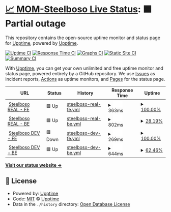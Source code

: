 # [📈 MOM-Steelboso Live Status](https://demo.upptime.js.org): <!--live status--> **🟧 Partial outage**

This repository contains the open-source uptime monitor and status page for [Upptime](https://upptime.js.org), powered by [Upptime](https://github.com/upptime/upptime).

[![Uptime CI](https://github.com/upptime/mom-steelboso-monitor/workflows/Uptime%20CI/badge.svg)](https://github.com/upptime/mom-steelboso-monitor/actions?query=workflow%3A%22Uptime+CI%22)
[![Response Time CI](https://github.com/upptime/mom-steelboso-monitor/workflows/Response%20Time%20CI/badge.svg)](https://github.com/upptime/mom-steelboso-monitor/actions?query=workflow%3A%22Response+Time+CI%22)
[![Graphs CI](https://github.com/upptime/mom-steelboso-monitor/workflows/Graphs%20CI/badge.svg)](https://github.com/upptime/mom-steelboso-monitor/actions?query=workflow%3A%22Graphs+CI%22)
[![Static Site CI](https://github.com/upptime/mom-steelboso-monitor/workflows/Static%20Site%20CI/badge.svg)](https://github.com/upptime/mom-steelboso-monitor/actions?query=workflow%3A%22Static+Site+CI%22)
[![Summary CI](https://github.com/upptime/mom-steelboso-monitor/workflows/Summary%20CI/badge.svg)](https://github.com/upptime/mom-steelboso-monitor/actions?query=workflow%3A%22Summary+CI%22)

With [Upptime](https://upptime.js.org), you can get your own unlimited and free uptime monitor and status page, powered entirely by a GitHub repository. We use [Issues](https://github.com/upptime/upptime/issues) as incident reports, [Actions](https://github.com/upptime/mom-steelboso-monitor/actions) as uptime monitors, and [Pages](https://demo.upptime.js.org) for the status page.

<!--start: status pages-->
<!-- This summary is generated by Upptime (https://github.com/upptime/upptime) -->
<!-- Do not edit this manually, your changes will be overwritten -->
<!-- prettier-ignore -->
| URL | Status | History | Response Time | Uptime |
| --- | ------ | ------- | ------------- | ------ |
| <img alt="" src="https://icons.duckduckgo.com/ip3/steelboso.com.ico" height="13"> [Steelboso REAL - FE](https://steelboso.com) | 🟩 Up | [steelboso-real-fe.yml](https://github.com/MarketOfMaterial/mom-steelboso-monitor/commits/HEAD/history/steelboso-real-fe.yml) | <details><summary><img alt="Response time graph" src="./graphs/steelboso-real-fe/response-time-week.png" height="20"> 363ms</summary><br><a href="https://demo.upptime.js.org/history/steelboso-real-fe"><img alt="Response time 1221" src="https://img.shields.io/endpoint?url=https%3A%2F%2Fraw.githubusercontent.com%2FMarketOfMaterial%2Fmom-steelboso-monitor%2FHEAD%2Fapi%2Fsteelboso-real-fe%2Fresponse-time.json"></a><br><a href="https://demo.upptime.js.org/history/steelboso-real-fe"><img alt="24-hour response time 341" src="https://img.shields.io/endpoint?url=https%3A%2F%2Fraw.githubusercontent.com%2FMarketOfMaterial%2Fmom-steelboso-monitor%2FHEAD%2Fapi%2Fsteelboso-real-fe%2Fresponse-time-day.json"></a><br><a href="https://demo.upptime.js.org/history/steelboso-real-fe"><img alt="7-day response time 363" src="https://img.shields.io/endpoint?url=https%3A%2F%2Fraw.githubusercontent.com%2FMarketOfMaterial%2Fmom-steelboso-monitor%2FHEAD%2Fapi%2Fsteelboso-real-fe%2Fresponse-time-week.json"></a><br><a href="https://demo.upptime.js.org/history/steelboso-real-fe"><img alt="30-day response time 434" src="https://img.shields.io/endpoint?url=https%3A%2F%2Fraw.githubusercontent.com%2FMarketOfMaterial%2Fmom-steelboso-monitor%2FHEAD%2Fapi%2Fsteelboso-real-fe%2Fresponse-time-month.json"></a><br><a href="https://demo.upptime.js.org/history/steelboso-real-fe"><img alt="1-year response time 1221" src="https://img.shields.io/endpoint?url=https%3A%2F%2Fraw.githubusercontent.com%2FMarketOfMaterial%2Fmom-steelboso-monitor%2FHEAD%2Fapi%2Fsteelboso-real-fe%2Fresponse-time-year.json"></a></details> | <details><summary><a href="https://demo.upptime.js.org/history/steelboso-real-fe">100.00%</a></summary><a href="https://demo.upptime.js.org/history/steelboso-real-fe"><img alt="All-time uptime 99.99%" src="https://img.shields.io/endpoint?url=https%3A%2F%2Fraw.githubusercontent.com%2FMarketOfMaterial%2Fmom-steelboso-monitor%2FHEAD%2Fapi%2Fsteelboso-real-fe%2Fuptime.json"></a><br><a href="https://demo.upptime.js.org/history/steelboso-real-fe"><img alt="24-hour uptime 100.00%" src="https://img.shields.io/endpoint?url=https%3A%2F%2Fraw.githubusercontent.com%2FMarketOfMaterial%2Fmom-steelboso-monitor%2FHEAD%2Fapi%2Fsteelboso-real-fe%2Fuptime-day.json"></a><br><a href="https://demo.upptime.js.org/history/steelboso-real-fe"><img alt="7-day uptime 100.00%" src="https://img.shields.io/endpoint?url=https%3A%2F%2Fraw.githubusercontent.com%2FMarketOfMaterial%2Fmom-steelboso-monitor%2FHEAD%2Fapi%2Fsteelboso-real-fe%2Fuptime-week.json"></a><br><a href="https://demo.upptime.js.org/history/steelboso-real-fe"><img alt="30-day uptime 99.89%" src="https://img.shields.io/endpoint?url=https%3A%2F%2Fraw.githubusercontent.com%2FMarketOfMaterial%2Fmom-steelboso-monitor%2FHEAD%2Fapi%2Fsteelboso-real-fe%2Fuptime-month.json"></a><br><a href="https://demo.upptime.js.org/history/steelboso-real-fe"><img alt="1-year uptime 99.99%" src="https://img.shields.io/endpoint?url=https%3A%2F%2Fraw.githubusercontent.com%2FMarketOfMaterial%2Fmom-steelboso-monitor%2FHEAD%2Fapi%2Fsteelboso-real-fe%2Fuptime-year.json"></a></details>
| <img alt="" src="https://icons.duckduckgo.com/ip3/api.steelboso.com.ico" height="13"> [Steelboso REAL - BE](https://api.steelboso.com/api/status/) | 🟩 Up | [steelboso-real-be.yml](https://github.com/MarketOfMaterial/mom-steelboso-monitor/commits/HEAD/history/steelboso-real-be.yml) | <details><summary><img alt="Response time graph" src="./graphs/steelboso-real-be/response-time-week.png" height="20"> 802ms</summary><br><a href="https://demo.upptime.js.org/history/steelboso-real-be"><img alt="Response time 768" src="https://img.shields.io/endpoint?url=https%3A%2F%2Fraw.githubusercontent.com%2FMarketOfMaterial%2Fmom-steelboso-monitor%2FHEAD%2Fapi%2Fsteelboso-real-be%2Fresponse-time.json"></a><br><a href="https://demo.upptime.js.org/history/steelboso-real-be"><img alt="24-hour response time 756" src="https://img.shields.io/endpoint?url=https%3A%2F%2Fraw.githubusercontent.com%2FMarketOfMaterial%2Fmom-steelboso-monitor%2FHEAD%2Fapi%2Fsteelboso-real-be%2Fresponse-time-day.json"></a><br><a href="https://demo.upptime.js.org/history/steelboso-real-be"><img alt="7-day response time 802" src="https://img.shields.io/endpoint?url=https%3A%2F%2Fraw.githubusercontent.com%2FMarketOfMaterial%2Fmom-steelboso-monitor%2FHEAD%2Fapi%2Fsteelboso-real-be%2Fresponse-time-week.json"></a><br><a href="https://demo.upptime.js.org/history/steelboso-real-be"><img alt="30-day response time 746" src="https://img.shields.io/endpoint?url=https%3A%2F%2Fraw.githubusercontent.com%2FMarketOfMaterial%2Fmom-steelboso-monitor%2FHEAD%2Fapi%2Fsteelboso-real-be%2Fresponse-time-month.json"></a><br><a href="https://demo.upptime.js.org/history/steelboso-real-be"><img alt="1-year response time 768" src="https://img.shields.io/endpoint?url=https%3A%2F%2Fraw.githubusercontent.com%2FMarketOfMaterial%2Fmom-steelboso-monitor%2FHEAD%2Fapi%2Fsteelboso-real-be%2Fresponse-time-year.json"></a></details> | <details><summary><a href="https://demo.upptime.js.org/history/steelboso-real-be">28.19%</a></summary><a href="https://demo.upptime.js.org/history/steelboso-real-be"><img alt="All-time uptime 80.10%" src="https://img.shields.io/endpoint?url=https%3A%2F%2Fraw.githubusercontent.com%2FMarketOfMaterial%2Fmom-steelboso-monitor%2FHEAD%2Fapi%2Fsteelboso-real-be%2Fuptime.json"></a><br><a href="https://demo.upptime.js.org/history/steelboso-real-be"><img alt="24-hour uptime 100.00%" src="https://img.shields.io/endpoint?url=https%3A%2F%2Fraw.githubusercontent.com%2FMarketOfMaterial%2Fmom-steelboso-monitor%2FHEAD%2Fapi%2Fsteelboso-real-be%2Fuptime-day.json"></a><br><a href="https://demo.upptime.js.org/history/steelboso-real-be"><img alt="7-day uptime 28.19%" src="https://img.shields.io/endpoint?url=https%3A%2F%2Fraw.githubusercontent.com%2FMarketOfMaterial%2Fmom-steelboso-monitor%2FHEAD%2Fapi%2Fsteelboso-real-be%2Fuptime-week.json"></a><br><a href="https://demo.upptime.js.org/history/steelboso-real-be"><img alt="30-day uptime 4.58%" src="https://img.shields.io/endpoint?url=https%3A%2F%2Fraw.githubusercontent.com%2FMarketOfMaterial%2Fmom-steelboso-monitor%2FHEAD%2Fapi%2Fsteelboso-real-be%2Fuptime-month.json"></a><br><a href="https://demo.upptime.js.org/history/steelboso-real-be"><img alt="1-year uptime 80.10%" src="https://img.shields.io/endpoint?url=https%3A%2F%2Fraw.githubusercontent.com%2FMarketOfMaterial%2Fmom-steelboso-monitor%2FHEAD%2Fapi%2Fsteelboso-real-be%2Fuptime-year.json"></a></details>
| <img alt="" src="https://icons.duckduckgo.com/ip3/dev.steelboso.com.ico" height="13"> [Steelboso DEV - FE](https://dev.steelboso.com) | 🟥 Down | [steelboso-dev-fe.yml](https://github.com/MarketOfMaterial/mom-steelboso-monitor/commits/HEAD/history/steelboso-dev-fe.yml) | <details><summary><img alt="Response time graph" src="./graphs/steelboso-dev-fe/response-time-week.png" height="20"> 269ms</summary><br><a href="https://demo.upptime.js.org/history/steelboso-dev-fe"><img alt="Response time 1049" src="https://img.shields.io/endpoint?url=https%3A%2F%2Fraw.githubusercontent.com%2FMarketOfMaterial%2Fmom-steelboso-monitor%2FHEAD%2Fapi%2Fsteelboso-dev-fe%2Fresponse-time.json"></a><br><a href="https://demo.upptime.js.org/history/steelboso-dev-fe"><img alt="24-hour response time 174" src="https://img.shields.io/endpoint?url=https%3A%2F%2Fraw.githubusercontent.com%2FMarketOfMaterial%2Fmom-steelboso-monitor%2FHEAD%2Fapi%2Fsteelboso-dev-fe%2Fresponse-time-day.json"></a><br><a href="https://demo.upptime.js.org/history/steelboso-dev-fe"><img alt="7-day response time 269" src="https://img.shields.io/endpoint?url=https%3A%2F%2Fraw.githubusercontent.com%2FMarketOfMaterial%2Fmom-steelboso-monitor%2FHEAD%2Fapi%2Fsteelboso-dev-fe%2Fresponse-time-week.json"></a><br><a href="https://demo.upptime.js.org/history/steelboso-dev-fe"><img alt="30-day response time 243" src="https://img.shields.io/endpoint?url=https%3A%2F%2Fraw.githubusercontent.com%2FMarketOfMaterial%2Fmom-steelboso-monitor%2FHEAD%2Fapi%2Fsteelboso-dev-fe%2Fresponse-time-month.json"></a><br><a href="https://demo.upptime.js.org/history/steelboso-dev-fe"><img alt="1-year response time 1049" src="https://img.shields.io/endpoint?url=https%3A%2F%2Fraw.githubusercontent.com%2FMarketOfMaterial%2Fmom-steelboso-monitor%2FHEAD%2Fapi%2Fsteelboso-dev-fe%2Fresponse-time-year.json"></a></details> | <details><summary><a href="https://demo.upptime.js.org/history/steelboso-dev-fe">100.00%</a></summary><a href="https://demo.upptime.js.org/history/steelboso-dev-fe"><img alt="All-time uptime 76.61%" src="https://img.shields.io/endpoint?url=https%3A%2F%2Fraw.githubusercontent.com%2FMarketOfMaterial%2Fmom-steelboso-monitor%2FHEAD%2Fapi%2Fsteelboso-dev-fe%2Fuptime.json"></a><br><a href="https://demo.upptime.js.org/history/steelboso-dev-fe"><img alt="24-hour uptime 99.99%" src="https://img.shields.io/endpoint?url=https%3A%2F%2Fraw.githubusercontent.com%2FMarketOfMaterial%2Fmom-steelboso-monitor%2FHEAD%2Fapi%2Fsteelboso-dev-fe%2Fuptime-day.json"></a><br><a href="https://demo.upptime.js.org/history/steelboso-dev-fe"><img alt="7-day uptime 100.00%" src="https://img.shields.io/endpoint?url=https%3A%2F%2Fraw.githubusercontent.com%2FMarketOfMaterial%2Fmom-steelboso-monitor%2FHEAD%2Fapi%2Fsteelboso-dev-fe%2Fuptime-week.json"></a><br><a href="https://demo.upptime.js.org/history/steelboso-dev-fe"><img alt="30-day uptime 100.00%" src="https://img.shields.io/endpoint?url=https%3A%2F%2Fraw.githubusercontent.com%2FMarketOfMaterial%2Fmom-steelboso-monitor%2FHEAD%2Fapi%2Fsteelboso-dev-fe%2Fuptime-month.json"></a><br><a href="https://demo.upptime.js.org/history/steelboso-dev-fe"><img alt="1-year uptime 76.61%" src="https://img.shields.io/endpoint?url=https%3A%2F%2Fraw.githubusercontent.com%2FMarketOfMaterial%2Fmom-steelboso-monitor%2FHEAD%2Fapi%2Fsteelboso-dev-fe%2Fuptime-year.json"></a></details>
| <img alt="" src="https://icons.duckduckgo.com/ip3/dev-api.steelboso.com.ico" height="13"> [Steelboso DEV - BE](https://dev-api.steelboso.com/api/status/) | 🟩 Up | [steelboso-dev-be.yml](https://github.com/MarketOfMaterial/mom-steelboso-monitor/commits/HEAD/history/steelboso-dev-be.yml) | <details><summary><img alt="Response time graph" src="./graphs/steelboso-dev-be/response-time-week.png" height="20"> 644ms</summary><br><a href="https://demo.upptime.js.org/history/steelboso-dev-be"><img alt="Response time 337" src="https://img.shields.io/endpoint?url=https%3A%2F%2Fraw.githubusercontent.com%2FMarketOfMaterial%2Fmom-steelboso-monitor%2FHEAD%2Fapi%2Fsteelboso-dev-be%2Fresponse-time.json"></a><br><a href="https://demo.upptime.js.org/history/steelboso-dev-be"><img alt="24-hour response time 813" src="https://img.shields.io/endpoint?url=https%3A%2F%2Fraw.githubusercontent.com%2FMarketOfMaterial%2Fmom-steelboso-monitor%2FHEAD%2Fapi%2Fsteelboso-dev-be%2Fresponse-time-day.json"></a><br><a href="https://demo.upptime.js.org/history/steelboso-dev-be"><img alt="7-day response time 644" src="https://img.shields.io/endpoint?url=https%3A%2F%2Fraw.githubusercontent.com%2FMarketOfMaterial%2Fmom-steelboso-monitor%2FHEAD%2Fapi%2Fsteelboso-dev-be%2Fresponse-time-week.json"></a><br><a href="https://demo.upptime.js.org/history/steelboso-dev-be"><img alt="30-day response time 290" src="https://img.shields.io/endpoint?url=https%3A%2F%2Fraw.githubusercontent.com%2FMarketOfMaterial%2Fmom-steelboso-monitor%2FHEAD%2Fapi%2Fsteelboso-dev-be%2Fresponse-time-month.json"></a><br><a href="https://demo.upptime.js.org/history/steelboso-dev-be"><img alt="1-year response time 337" src="https://img.shields.io/endpoint?url=https%3A%2F%2Fraw.githubusercontent.com%2FMarketOfMaterial%2Fmom-steelboso-monitor%2FHEAD%2Fapi%2Fsteelboso-dev-be%2Fresponse-time-year.json"></a></details> | <details><summary><a href="https://demo.upptime.js.org/history/steelboso-dev-be">62.46%</a></summary><a href="https://demo.upptime.js.org/history/steelboso-dev-be"><img alt="All-time uptime 78.22%" src="https://img.shields.io/endpoint?url=https%3A%2F%2Fraw.githubusercontent.com%2FMarketOfMaterial%2Fmom-steelboso-monitor%2FHEAD%2Fapi%2Fsteelboso-dev-be%2Fuptime.json"></a><br><a href="https://demo.upptime.js.org/history/steelboso-dev-be"><img alt="24-hour uptime 100.00%" src="https://img.shields.io/endpoint?url=https%3A%2F%2Fraw.githubusercontent.com%2FMarketOfMaterial%2Fmom-steelboso-monitor%2FHEAD%2Fapi%2Fsteelboso-dev-be%2Fuptime-day.json"></a><br><a href="https://demo.upptime.js.org/history/steelboso-dev-be"><img alt="7-day uptime 62.46%" src="https://img.shields.io/endpoint?url=https%3A%2F%2Fraw.githubusercontent.com%2FMarketOfMaterial%2Fmom-steelboso-monitor%2FHEAD%2Fapi%2Fsteelboso-dev-be%2Fuptime-week.json"></a><br><a href="https://demo.upptime.js.org/history/steelboso-dev-be"><img alt="30-day uptime 14.26%" src="https://img.shields.io/endpoint?url=https%3A%2F%2Fraw.githubusercontent.com%2FMarketOfMaterial%2Fmom-steelboso-monitor%2FHEAD%2Fapi%2Fsteelboso-dev-be%2Fuptime-month.json"></a><br><a href="https://demo.upptime.js.org/history/steelboso-dev-be"><img alt="1-year uptime 78.22%" src="https://img.shields.io/endpoint?url=https%3A%2F%2Fraw.githubusercontent.com%2FMarketOfMaterial%2Fmom-steelboso-monitor%2FHEAD%2Fapi%2Fsteelboso-dev-be%2Fuptime-year.json"></a></details>

<!--end: status pages-->

[**Visit our status website →**](https://demo.upptime.js.org)

## 📄 License

- Powered by: [Upptime](https://github.com/upptime/upptime)
- Code: [MIT](./LICENSE) © [Upptime](https://upptime.js.org)
- Data in the `./history` directory: [Open Database License](https://opendatacommons.org/licenses/odbl/1-0/)
